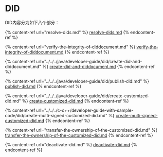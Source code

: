 # DID

DID内容分为如下八个部分：

{% content-ref url="resolve-dids.md" %}
[resolve-dids.md](resolve-dids.md)
{% endcontent-ref %}

{% content-ref url="verify-the-integrity-of-diddocument.md" %}
[verify-the-integrity-of-diddocument.md](verify-the-integrity-of-diddocument.md)
{% endcontent-ref %}

{% content-ref url="../../../java/developer-guide/did/create-did-and-diddocument.md" %}
[create-did-and-diddocument.md](../../../java/developer-guide/did/create-did-and-diddocument.md)
{% endcontent-ref %}

{% content-ref url="../../../java/developer-guide/did/publish-did.md" %}
[publish-did.md](../../../java/developer-guide/did/publish-did.md)
{% endcontent-ref %}

{% content-ref url="../../../java/developer-guide/did/create-customized-did.md" %}
[create-customized-did.md](../../../java/developer-guide/did/create-customized-did.md)
{% endcontent-ref %}

{% content-ref url="../../../c-c++/developer-guide-with-sample-code/did/create-multi-signed-customized-did.md" %}
[create-multi-signed-customized-did.md](../../../c-c++/developer-guide-with-sample-code/did/create-multi-signed-customized-did.md)
{% endcontent-ref %}

{% content-ref url="transfer-the-ownership-of-the-customized-did.md" %}
[transfer-the-ownership-of-the-customized-did.md](transfer-the-ownership-of-the-customized-did.md)
{% endcontent-ref %}

{% content-ref url="deactivate-did.md" %}
[deactivate-did.md](deactivate-did.md)
{% endcontent-ref %}
